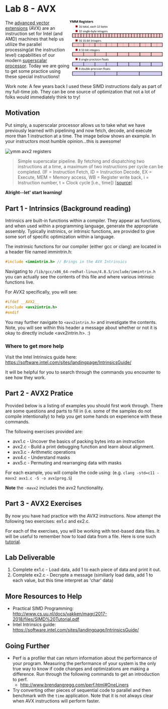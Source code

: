 # Lab 8 - AVX

<img align="right" src="./Media/ymm.png" width="300px" alt="ymm avx2 registers">

The [advanced vector extensions](https://en.wikipedia.org/wiki/Advanced_Vector_Extensions) (AVX) are an instruction set for Intel (and AMD) machines that help us utilize the parallel processing(at the instruction level) capabilities of our modern [superscalar processor](https://en.wikipedia.org/wiki/Superscalar_processor). Today we are going to get some practice using these special instructions! 

Work note: A few years back I used these SIMD instructions daily as part of my full-time job. They can be one source of optimization that not a lot of folks would immediately think to try!

## Motivation

Put simply, a superscalar processor allows us to take what we have previously learned with pipelining and now fetch, decode, and execute more than 1 instruction at a time. The image below shows an example. In your instructors most humble opinion...this is awesome!

<img align="center" src="https://upload.wikimedia.org/wikipedia/commons/thumb/4/46/Superscalarpipeline.svg/300px-Superscalarpipeline.svg.png" width="500px" alt="ymm avx2 registers">

> Simple superscalar pipeline. By fetching and dispatching two instructions at a time, a maximum of two instructions per cycle can be completed. (IF = Instruction Fetch, ID = Instruction Decode, EX = Execute, MEM = Memory access, WB = Register write back, i = Instruction number, t = Clock cycle [i.e., time]) [[source](https://en.wikipedia.org/wiki/Superscalar_processor)]

**Alright--let' start learning!**

## Part 1 - Intrinsics (Background reading)

Intrinsics are built-in functions within a compiler. They appear as functions, and when used within a programming language, generate the appropriate assembly. Typically instrinics, or intrinsic functions, are provided to give some sort of specific optimization within a language.

The instrinsic functions for our compiler (either gcc or clang) are located in a header file named immintrin.h:

 ```c
 #include <immintrin.h> // Brings in the AVX Intrinsics
 ```

Navigating to `/lib/gcc/x86_64-redhat-linux/4.8.5/include/immintrin.h` you can actually see the contents of this file and where various intrinsic functions live.

For AVX2 specifically, you will see:
```c
#ifdef __AVX2__
#include <avx2intrin.h>
#endif
```
You may further navigate to `<avx2intrin.h>` and investigate the contents. Note, you will see within this header a message about whether or not it is okay to directly include <avx2intrin.h>. :)

### Where to get more help

Visit the Intel Intrinsics guide here: https://software.intel.com/sites/landingpage/IntrinsicsGuide/ 

It will be helpful for you to search through the commands you encounter to see how they work.

## Part 2 - AVX2 Pratice

Provided below is a listing of examples you should first work through. There are some questions and parts to fill in (i.e. some of the samples do not compile intentionally) to help you get some hands on experience with these commands.

The following exercises provided are:

* avx1.c - Uncover the basics of packing bytes into an instruction
* avx2.c - Build a print debugging function and learn about alignment.
* avx3.c - Arithmetic operations
* avx4.c - Understand masks
* avx5.c - Permuting and rearranging data with masks

For each example, you will compile the code using: (e.g. `clang -std=c11 -mavx2 avx1.c -S -o avx1prog.S`) 

**Note** the `-mavx2` includes the avx2 functionality.

## Part 3 - AVX2 Exercises

By now you have had practice with the AVX2 instructions. Now attempt the following two exercises: ex1.c and ex2.c.

For each of the exercises, you will be working with text-based data files. It will be useful to remember how to load data from a file. Here is one such [tutorial](https://www.tutorialspoint.com/cprogramming/c_file_io.htm).

## Lab Deliverable

1. Complete ex1.c - Load data, add 1 to each piece of data and print it out.
2. Complete ex2.c - Decrypte a message (similiarly load data, add 1 to each value, but this time interpret as 'char' data)

## More Resources to Help

* Practical SIMD Programming: http://www.cs.uu.nl/docs/vakken/magr/2017-2018/files/SIMD%20Tutorial.pdf
* Intel Intrinsics guide: https://software.intel.com/sites/landingpage/IntrinsicsGuide/

## Going Further

- Perf is a profiler that can return information about the performance of your program. Measuring the performance of your system is the only true way to know if code changes and optimizations are making a difference. Run through the following commands to get an introduction to perf.
  - http://www.brendangregg.com/perf.html#OneLiners
- Try converting other pieces of sequential code to parallel and then benchmark with the `time` application. Note that it is not always clear when AVX instructions will perform faster.  

